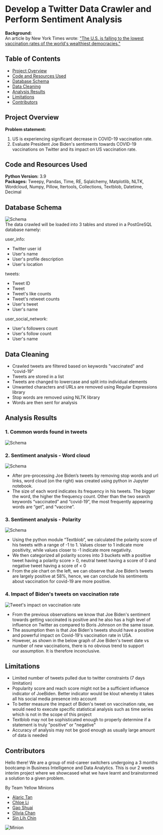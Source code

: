 # Develop a Twitter Data Crawler and Perform Sentiment Analysis

**Background:**  
An article by New York Times wrote:
["The U.S. is falling to the lowest vaccination rates of the world's wealthiest democracies."](https://www.nytimes.com/2021/09/11/world/asia/us-vaccination-rate-low.html)

## Table of Contents

- [Project Overview](#project-overview)
- [Code and Resources Used](#code-and-resources-used)
- [Database Schema](#database-schema)
- [Data Cleaning](#data-cleaning)
- [Analysis Results](#analysis-results)
- [Limitations](#limitations)
- [Contributors](#contributors)

## Project Overview

**Problem statement:**
1. US is experiencing significant decrease in COVID-19 vaccination rate.
2. Evaluate President Joe Biden's sentiments towards COVID-19 vaccinations on Twitter and its impact on US vaccination rate.

## Code and Resources Used

**Python Version:** 3.9  
**Packages:** Tweepy, Pandas, Time, RE, Sqlalchemy, Matplotlib, NLTK, Wordcloud, Numpy, Pillow, Itertools, Collections, Textblob, Datetime, Decimal

## Database Schema  

![Schema](https://github.com/olliechan92/minions/blob/main/Charts_and_images/schema.jpg?raw=true)  
The data crawled will be loaded into 3 tables and stored in a PostGreSQL database namely:

user_info:  
- Twitter user id
- User's name
- User's profile description
- User's location

tweets:
- Tweet ID
- Tweet
- Tweet's like counts
- Tweet's retweet counts
- User's tweet
- User's name

user_social_network:
- User's followers count
- User's follow count
- User's name

## Data Cleaning

- Crawled tweets are filtered based on keywords "vaccinated" and "covid-19"
- Tweets are stored in a list
- Tweets are changed to lowercase and split into individual elements
- Unwanted characters and URLs are removed using Regular Expressions library
- Stop words are removed using NLTK library
- Words are then sent for analysis

## Analysis Results

### 1. Common words found in tweets
![Schema](https://github.com/olliechan92/minions/blob/main/Charts_and_images/counter.jpg?raw=true)  


### 2. Sentiment analysis - Word cloud
![Schema](https://github.com/olliechan92/minions/blob/main/Charts_and_images/wordcloud.jpg?raw=true)  
- After pre-processing Joe Biden’s tweets by removing stop words and url links, word cloud (on the right) was created using python in Jupyter notebook.
- The size of each word indicates its frequency in his tweets. The bigger the word, the higher the frequency count. Other than the two search keywords “vaccinated” and “covid-19”, the most frequently appearing words are “get”, and “vaccine”.

### 3. Sentiment analysis - Polarity
![Schema](https://github.com/olliechan92/minions/blob/main/Charts_and_images/polarity.jpg?raw=true)  
- Using the python module “Textblob”, we calculated the polarity score of his tweets with a range of -1 to 1. Values closer to 1 indicate more positivity, while values closer to -1 indicate more negativity.
- We then categorized all polarity scores into 3 buckets with a positive tweet having a polarity score > 0, neutral tweet having a score of 0 and negative tweet having a score of < 0
- From the pie chart on the left, we can observe that Joe Biden’s tweets are largely positive at 58%, hence, we can conclude his sentiments about vaccination for covid-19 are more positive.

### 4. Impact of Biden's tweets on vaccination rate
![Tweet's impact on vaccination rate](https://github.com/olliechan92/minions/blob/main/Charts_and_images/tweets_impact.jpg?raw=true)  
- From the previous observations we know that Joe Biden's sentiment towards getting vaccinated is positive and he also has a high level of influence on Twitter as compared to Boris Johnson on the same issue. 
- The assumption then is that Joe Biden's tweets should have a positive and powerful impact on Covid-19's vaccination rate in USA.
- However, as shown in the below graph of Joe Biden's tweet date vs number of new vaccinations, there is no obvious trend to support our assumption. It is therefore inconclusive. 

## Limitations

- Limited number of tweets pulled due to twitter constraints (7 days limitation)
- Popularity score and reach score might not be a sufficient influence indicator of JoeBiden. Better indicator would be klout whereby it takes all his social media presence into account
- To better measure the impact of Biden's tweet on vaccination rate, we would need to execute specific statistical analysis such as time series which is not in the scope of this project
- Textblob may not be sophisticated enough to properly determine if a statement is truly "positive" or "negative"​
- Accuracy of analysis may not be good enough as usually large amount of data is needed

## Contributors

Hello there! We are a group of mid-career switchers undergoing a 3 months bootcamp in Business Intelligence and Data Analytics. This is our 2 weeks interim project where we showcased what we have learnt and brainstormed a solution to a given problem.

By Team Yellow Minions  
- [Alaric Tan](https://www.linkedin.com/in/alaric-tan-37b9a2143/)
- [Chloe Li](https://www.linkedin.com/in/chloelihuimin/)
- [Gao Shuai](https://www.linkedin.com/in/gao-shuai/)
- [Olivia Chan](https://www.linkedin.com/in/olivia-chan-90986a175/)
- [Sin Lih Chin](https://www.linkedin.com/in/sinlih-chin/)

![Minion](https://github.com/olliechan92/minions/blob/main/Charts_and_images/minion_out.jpg?raw=true)  
